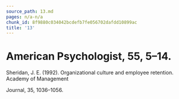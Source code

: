 ```yaml
---
source_path: 13.md
pages: n/a-n/a
chunk_id: 8f9880c034042bcdefb7fe056702dafdd10899ac
title: '13'
---
```

# American Psychologist, 55, 5–14.

Sheridan, J. E. (1992). Organizational culture and employee retention. Academy of Management

Journal, 35, 1036–1056.

